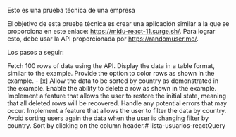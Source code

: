 Esto es una prueba técnica de una empresa

El objetivo de esta prueba técnica es crear una aplicación similar a la que se proporciona en este enlace: https://midu-react-11.surge.sh/. Para lograr esto, debe usar la API proporcionada por https://randomuser.me/.

Los pasos a seguir:

 Fetch 100 rows of data using the API.
Display the data in a table format, similar to the example.
 Provide the option to color rows as shown in the example. - [x] Allow the data to be sorted by country as demonstrated in the example.
 Enable the ability to delete a row as shown in the example.
 Implement a feature that allows the user to restore the initial state, meaning that all deleted rows will be recovered.
 Handle any potential errors that may occur.
 Implement a feature that allows the user to filter the data by country.
 Avoid sorting users again the data when the user is changing filter by country.
 Sort by clicking on the column header.# lista-usuarios-reactQuery
